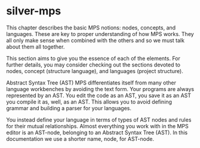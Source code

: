 # silver-mps
This chapter describes the basic MPS notions: nodes, concepts, and languages. These are key to proper understanding of how MPS works. They all only make sense when combined with the others and so we must talk about them all together. 

This section aims to give you the essence of each of the elements. For further details, you may consider checking out the sections devoted to nodes, concept (structure language), and languages (project structure).  

Abstract Syntax Tree (AST)﻿ MPS differentiates itself from many other language workbenches by avoiding the text form. Your programs are always represented by an AST. You edit the code as an AST, you save it as an AST you compile it as, well, as an AST. This allows you to avoid defining grammar and building a parser for your languages. 

You instead define your language in terms of types of AST nodes and rules for their mutual relationships. Almost everything you work with in the MPS editor is an AST-node, belonging to an Abstract Syntax Tree (AST). In this documentation we use a shorter name, node, for AST-node.
